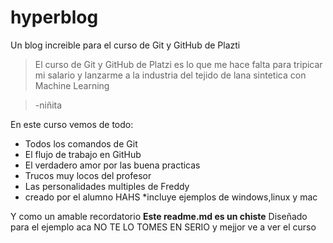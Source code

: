 # hyperblog
Un blog increible para el curso de Git y GitHub de Plazti
> El curso de Git y GitHub de Platzi es lo que me hace falta para tripicar mi salario y lanzarme a la industria del tejido de lana sintetica con Machine Learning 

> -niñita

En este curso vemos de todo:
* Todos los comandos de Git
* El flujo de trabajo en GitHub
* El verdadero amor por las buena practicas
* Trucos muy locos del profesor
* Las personalidades multiples de Freddy
* creado por el alumno HAHS
*incluye ejemplos de windows,linux y mac

Y como un amable recordatorio **Este readme.md es un chiste** Diseñado para el ejemplo aca NO TE LO TOMES EN SERIO y mejjor ve a ver el curso
